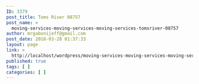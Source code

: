 ```yaml
---
ID: 3379
post_title: Toms River 08757
post_name: >
  moving-services-moving-services-moving-services-tomsriver-08757
author: mrgabonijeff@gmail.com
post_date: 2018-03-28 01:37:33
layout: page
link: >
  http://localhost/wordpress/moving-services-moving-services-moving-services-tomsriver-08757/
published: true
tags: [ ]
categories: [ ]
---
```

